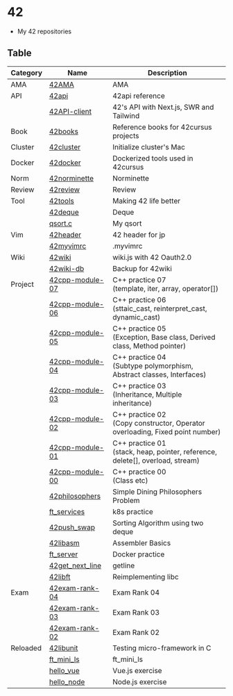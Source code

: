 # 42
- My 42 repositories

## Table

| Category | Name                                                             | Description                                                                      |
|----------|------------------------------------------------------------------|----------------------------------------------------------------------------------|
| AMA      | [42AMA](https://github.com/solareenlo/42AMA)                     | AMA                                                                              |
| API      | [42api](https://github.com/solareenlo/42api)                     | 42api reference                                                                  |
|          | [42API-client](https://github.com/solareenlo/42API-client)       | 42's API with Next.js, SWR and Tailwind                                          |
| Book     | [42books](https://github.com/solareenlo/42books)                 | Reference books for 42cursus projects                                            |
| Cluster  | [42cluster](https://github.com/solareenlo/42cluster)             | Initialize cluster's Mac                                                         |
| Docker   | [42docker](https://github.com/solareenlo/42docker)               | Dockerized tools used in 42cursus                                                |
| Norm     | [42norminette](https://github.com/solareenlo/42norminette)       | Norminette                                                                       |
| Review   | [42review](https://github.com/solareenlo/42review)               | Review                                                                           |
| Tool     | [42tools](https://github.com/solareenlo/42tools)                 | Making 42 life better                                                            |
|          | [42deque](https://github.com/solareenlo/42deque)                 | Deque                                                                            |
|          | [qsort.c](https://github.com/solareenlo/qsort.c)                 | My qsort                                                                         |
| Vim      | [42header](https://github.com/solareenlo/42header)               | 42 header for jp                                                                 |
|          | [42myvimrc](https://github.com/solareenlo/42myvimrc)             | .myvimrc                                                                         |
| Wiki     | [42wiki](https://github.com/solareenlo/42wiki)                   | wiki.js with 42 Oauth2.0                                                         |
|          | [42wiki-db](https://github.com/solareenlo/42wiki-db)             | Backup for 42wiki                                                                |
| Project  | [42cpp-module-07](https://github.com/solareenlo/42cpp-module-07) | C++ practice 07<br>(template, iter, array, operator[])                           |
|          | [42cpp-module-06](https://github.com/solareenlo/42cpp-module-06) | C++ practice 06<br>(sttaic_cast, reinterpret_cast, dynamic_cast)                 |
|          | [42cpp-module-05](https://github.com/solareenlo/42cpp-module-05) | C++ practice 05<br>(Exception, Base class, Derived class, Method pointer)        |
|          | [42cpp-module-04](https://github.com/solareenlo/42cpp-module-04) | C++ practice 04<br>(Subtype polymorphism, Abstract classes, Interfaces)          |
|          | [42cpp-module-03](https://github.com/solareenlo/42cpp-module-03) | C++ practice 03<br>(Inheritance, Multiple inheritance)                           |
|          | [42cpp-module-02](https://github.com/solareenlo/42cpp-module-02) | C++ practice 02<br>(Copy constructor, Operator overloading, Fixed point number)  |
|          | [42cpp-module-01](https://github.com/solareenlo/42cpp-module-01) | C++ practice 01<br>(stack, heap, pointer, reference, delete[], overload, stream) |
|          | [42cpp-module-00](https://github.com/solareenlo/42cpp-module-00) | C++ practice 00<br>(Class etc)                                                   |
|          | [42philosophers](https://github.com/solareenlo/42philosophers)   | Simple Dining Philosophers Problem                                               |
|          | [ft_services](https://github.com/solareenlo/ft_services)         | k8s practice                                                                     |
|          | [42push_swap](https://github.com/solareenlo/42push_swap)         | Sorting Algorithm using two deque                                                |
|          | [42libasm](https://github.com/solareenlo/42libasm)               | Assembler Basics                                                                 |
|          | [ft_server](https://github.com/solareenlo/ft_server)             | Docker practice                                                                  |
|          | [42get_next_line](https://github.com/solareenlo/42get_next_line) | getline                                                                          |
|          | [42libft](https://github.com/solareenlo/42libft)                 | Reimplementing libc                                                              |
| Exam     | [42exam-rank-04](https://github.com/solareenlo/42exam-rank-04)   | Exam Rank 04                                                                     |
|          | [42exam-rank-03](https://github.com/solareenlo/42exam-rank-03)   | Exam Rank 03                                                                     |
|          | [42exam-rank-02](https://github.com/solareenlo/42exam-rank-02)   | Exam Rank 02                                                                     |
| Reloaded | [42libunit](https://github.com/solareenlo/42libunit)             | Testing micro-framework in C                                                     |
|          | [ft_mini_ls](https://github.com/solareenlo/ft_mini_ls)           | ft_mini_ls                                                                       |
|          | [hello_vue](https://github.com/solareenlo/hello_vue)             | Vue.js exercise                                                                  |
|          | [hello_node](https://github.com/solareenlo/hello_node)           | Node.js exercise                                                                 |
